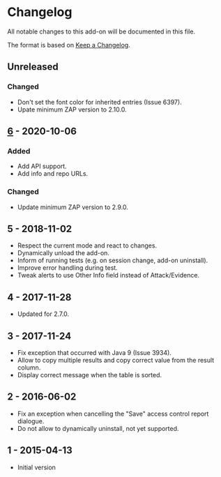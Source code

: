 # Changelog
All notable changes to this add-on will be documented in this file.

The format is based on [Keep a Changelog](https://keepachangelog.com/en/1.0.0/).

## Unreleased
### Changed
- Don't set the font color for inherited entries (Issue 6397).
- Upate minimum ZAP version to 2.10.0.

## [6] - 2020-10-06

### Added
- Add API support.
- Add info and repo URLs.

### Changed
- Update minimum ZAP version to 2.9.0.

## 5 - 2018-11-02

- Respect the current mode and react to changes.
- Dynamically unload the add-on.
- Inform of running tests (e.g. on session change, add-on uninstall).
- Improve error handling during test.
- Tweak alerts to use Other Info field instead of Attack/Evidence.

## 4 - 2017-11-28

- Updated for 2.7.0.

## 3 - 2017-11-24

- Fix exception that occurred with Java 9 (Issue 3934).
- Allow to copy multiple results and copy correct value from the result column.
- Display correct message when the table is sorted.

## 2 - 2016-06-02

- Fix an exception when cancelling the "Save" access control report dialogue.
- Do not allow to dynamically uninstall, not yet supported.

## 1 - 2015-04-13

- Initial version

[6]: https://github.com/zaproxy/zap-extensions/releases/accessControl-v6
